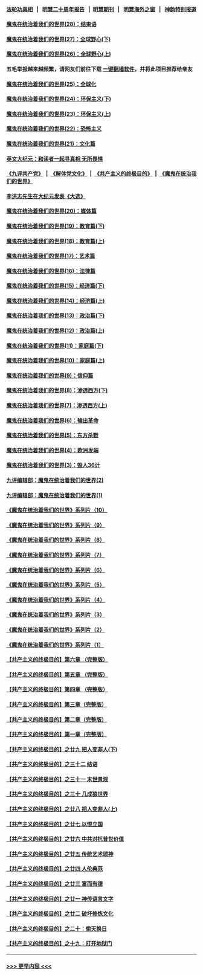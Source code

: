 #### [法轮功真相](https://github.com/gfw-breaker/truth/blob/master/README.md?t=0) &nbsp;&nbsp;|&nbsp;&nbsp; [明慧二十周年报告](https://github.com/gfw-breaker/mh-reports/blob/master/README.md?t=0) &nbsp;&nbsp;|&nbsp;&nbsp;[明慧期刊](https://github.com/gfw-breaker/mh-qikan) &nbsp;&nbsp;|&nbsp;&nbsp; [明慧海外之窗](https://github.com/gfw-breaker/mh-news/blob/master/README.md?t=0) &nbsp;&nbsp;|&nbsp;&nbsp; [神韵特别报道](https://github.com/gfw-breaker/mh-news/blob/master/shenyun.md?t=0)
#### [魔鬼在统治着我们的世界(28)：结束语](../pages/nsc422/n10936246.md?t=07221101) 
#### [魔鬼在统治着我们的世界(27)：全球野心(下)](../pages/nsc422/n10928319.md?t=07221101) 
#### [魔鬼在统治着我们的世界(26)：全球野心(上)](../pages/nsc422/n10900318.md?t=07221101) 
#### 五毛举报越来越频繁，请网友们前往下载 [一键翻墙软件](https://github.com/gfw-breaker/ssr-accounts)，并将此项目推荐给亲友
#### [魔鬼在统治着我们的世界(25)：全球化](../pages/nsc422/n10788205.md?t=07221101) 
#### [魔鬼在统治着我们的世界(24)：环保主义(下)](../pages/nsc422/n10695307.md?t=07221101) 
#### [魔鬼在统治着我们的世界(23)：环保主义(上)](../pages/nsc422/n10688613.md?t=07221101) 
#### [魔鬼在统治着我们的世界(22)：恐怖主义](../pages/nsc422/n10614727.md?t=07221101) 
#### [魔鬼在统治着我们的世界(21)：文化篇](../pages/nsc422/n10597706.md?t=07221101) 
#### [英文大纪元：和读者一起寻真相 无所畏惧](../pages/nsc422/n12542027.md?t=07221101) 
#### [《九评共产党》](https://github.com/begood0513/9ping.md/blob/master/README.md) &nbsp;|&nbsp; [《解体党文化》](../../../../jtdwh.md/blob/master/README.md)  &nbsp;|&nbsp; [《共产主义的终极目的》](../../../../gczydzjmd.md/blob/master/README.md) &nbsp;|&nbsp; [《魔鬼在统治我们的世界》](../../../../mgztzwmdsj.md/blob/master/README.md) 
#### [李洪志先生在大纪元发表《大选》](../pages/nsc422/n12534746.md?t=07221101) 
#### [魔鬼在统治着我们的世界(20)：媒体篇](../pages/nsc422/n10586579.md?t=07221101) 
#### [魔鬼在统治着我们的世界(19)：教育篇(下)](../pages/nsc422/n10564808.md?t=07221101) 
#### [魔鬼在统治着我们的世界(18)：教育篇(上)](../pages/nsc422/n10526970.md?t=07221101) 
#### [魔鬼在统治着我们的世界(17)：艺术篇](../pages/nsc422/n10499093.md?t=07221101) 
#### [魔鬼在统治着我们的世界(16)：法律篇](../pages/nsc422/n10485969.md?t=07221101) 
#### [魔鬼在统治着我们的世界(15)：经济篇(下)](../pages/nsc422/n10469975.md?t=07221101) 
#### [魔鬼在统治着我们的世界(14)：经济篇(上)](../pages/nsc422/n10457370.md?t=07221101) 
#### [魔鬼在统治着我们的世界(13)：政治篇(下)](../pages/nsc422/n10448270.md?t=07221101) 
#### [魔鬼在统治着我们的世界(12)：政治篇(上)](../pages/nsc422/n10444576.md?t=07221101) 
#### [魔鬼在统治着我们的世界(11)：家庭篇(下)](../pages/nsc422/n10440961.md?t=07221101) 
#### [魔鬼在统治着我们的世界(10)：家庭篇(上)](../pages/nsc422/n10435448.md?t=07221101) 
#### [魔鬼在统治着我们的世界(9)：信仰篇](../pages/nsc422/n10432159.md?t=07221101) 
#### [魔鬼在统治着我们的世界(8)：渗透西方(下)](../pages/nsc422/n10429603.md?t=07221101) 
#### [魔鬼在统治着我们的世界(7)：渗透西方(上)](../pages/nsc422/n10426013.md?t=07221101) 
#### [魔鬼在统治着我们的世界(6)：输出革命](../pages/nsc422/n10421536.md?t=07221101) 
#### [魔鬼在统治着我们的世界(5)：东方杀戮](../pages/nsc422/n10417707.md?t=07221101) 
#### [魔鬼在统治着我们的世界(4)：欧洲发端](../pages/nsc422/n10414890.md?t=07221101) 
#### [魔鬼在统治着我们的世界(3)：毁人36计](../pages/nsc422/n10411583.md?t=07221101) 
#### [九评编辑部：魔鬼在统治着我们的世界(2)](../pages/nsc422/n10410036.md?t=07221101) 
#### [九评编辑部：魔鬼在统治着我们的世界(1)](../pages/nsc422/n10406825.md?t=07221101) 
#### [《魔鬼在统治着我们的世界》系列片（10）](../pages/nsc422/n12292670.md?t=07221101) 
#### [《魔鬼在统治着我们的世界》系列片（9）](../pages/nsc422/n12290859.md?t=07221101) 
#### [《魔鬼在统治着我们的世界》系列片（8）](../pages/nsc422/n12287445.md?t=07221101) 
#### [《魔鬼在统治着我们的世界》系列片（7）](../pages/nsc422/n12283425.md?t=07221101) 
#### [《魔鬼在统治着我们的世界》系列片（6）](../pages/nsc422/n12282314.md?t=07221101) 
#### [《魔鬼在统治着我们的世界》系列片（5）](../pages/nsc422/n12281419.md?t=07221101) 
#### [《魔鬼在统治着我们的世界》系列片（4）](../pages/nsc422/n12274024.md?t=07221101) 
#### [《魔鬼在统治着我们的世界》系列片（3）](../pages/nsc422/n12271322.md?t=07221101) 
#### [《魔鬼在统治着我们的世界》系列片（2）](../pages/nsc422/n12269049.md?t=07221101) 
#### [《魔鬼在统治着我们的世界》系列片（1）](../pages/nsc422/n12267575.md?t=07221101) 
#### [【共产主义的终极目的】第六章 （完整版）](../pages/nsc422/n11428913.md?t=07221101) 
#### [【共产主义的终极目的】第五章 （完整版）](../pages/nsc422/n11428912.md?t=07221101) 
#### [【共产主义的终极目的】第四章 （完整版）](../pages/nsc422/n11428907.md?t=07221101) 
#### [【共产主义的终极目的】第三章（完整版）](../pages/nsc422/n11428848.md?t=07221101) 
#### [【共产主义的终极目的】第二章（完整版）](../pages/nsc422/n11428831.md?t=07221101) 
#### [【共产主义的终极目的】第一章（完整版）](../pages/nsc422/n11417651.md?t=07221101) 
#### [【共产主义的终极目的】之廿九 把人变非人(下)](../pages/nsc422/n11344140.md?t=07221101) 
#### [【共产主义的终极目的】之三十二 结语](../pages/nsc422/n11360535.md?t=07221101) 
#### [【共产主义的终极目的】之三十一 末世景观](../pages/nsc422/n11351129.md?t=07221101) 
#### [【共产主义的终极目的】之三十 几成狼世界](../pages/nsc422/n11348280.md?t=07221101) 
#### [【共产主义的终极目的】之廿八 把人变非人(上)](../pages/nsc422/n11340492.md?t=07221101) 
#### [【共产主义的终极目的】之廿七 以恨立国](../pages/nsc422/n11336944.md?t=07221101) 
#### [【共产主义的终极目的】之廿六 中共对抗普世价值](../pages/nsc422/n11324785.md?t=07221101) 
#### [【共产主义的终极目的】之廿五 传统艺术颂神](../pages/nsc422/n11296396.md?t=07221101) 
#### [【共产主义的终极目的】之廿四 人伦典范](../pages/nsc422/n11296397.md?t=07221101) 
#### [【共产主义的终极目的】之廿三 富而有德](../pages/nsc422/n11283598.md?t=07221101) 
#### [【共产主义的终极目的】之廿一 神传语言文字](../pages/nsc422/n11263265.md?t=07221101) 
#### [【共产主义的终极目的】之廿二 破坏修炼文化](../pages/nsc422/n11245728.md?t=07221101) 
#### [【共产主义的终极目的】之二十：偷天换日](../pages/nsc422/n11238846.md?t=07221101) 
#### [【共产主义的终极目的】之十九：打开地狱门](../pages/nsc422/n11206376.md?t=07221101) 

----
#### [ >>> 更早内容 <<< ](../indexes/nsc422-earlier.md)
